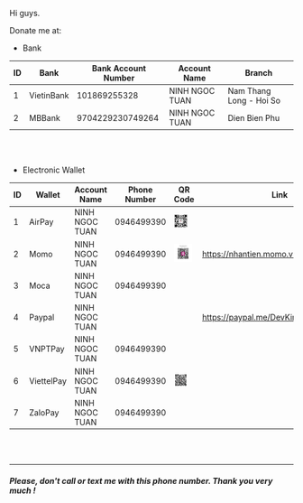 Hi guys.

Donate me at:
 - Bank

| ID | Bank | Bank Account Number | Account Name | Branch |
|--|--|--|--|--|
| 1 | VietinBank | 101869255328 | NINH NGOC TUAN | Nam Thang Long - Hoi So |
| 2 | MBBank | 9704229230749264 | NINH NGOC TUAN | Dien Bien Phu |

<br/><br/>

- Electronic Wallet

| ID | Wallet | Account Name | Phone Number | QR Code | Link | Note |
|--|--|--|--|--|--|--|
| 1 | AirPay | NINH NGOC TUAN | 0946499390 | <img src="https://github.com/KingNNT/KingNNT/blob/master/Assets/QRCode/QRCodeAirPay.jpg" alt="AirPay" height="24"> | | Suggest |
| 2 | Momo | NINH NGOC TUAN | 0946499390 | <img src="https://github.com/KingNNT/KingNNT/blob/master/Assets/QRCode/QRCodeMomo.jpg" alt="Momo" height="32"> | https://nhantien.momo.vn/dD222YGYEEB | Suggest
| 3 | Moca | NINH NGOC TUAN | 0946499390 | | | Not Use |
| 4 | Paypal | NINH NGOC TUAN | | | https://paypal.me/DevKingNNT | Not Suggest |
| 5 | VNPTPay | NINH NGOC TUAN | 0946499390 | | | Not Use |
| 6 | ViettelPay | NINH NGOC TUAN | 0946499390 | <img src="https://github.com/KingNNT/KingNNT/blob/master/Assets/QRCode/QRCodeZaloPay.jpg" alt="ZaloPay" height="24"> | | Suggest |
| 7 | ZaloPay | NINH NGOC TUAN | 0946499390 | | | Suggest|

<br/><br/>

----
##### Please, don't call or text me with this phone number. Thank you very much !
